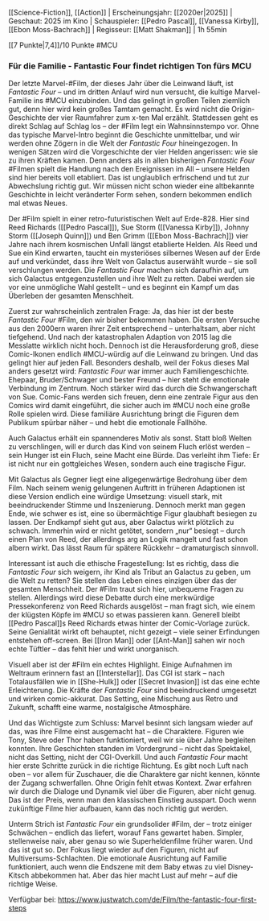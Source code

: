 [[Science-Fiction]], [[Action]] | Erscheinungsjahr: [[2020er|2025]] | Geschaut: 2025 im Kino | Schauspieler: [[Pedro Pascal]], [[Vanessa Kirby]], [[Ebon Moss-Bachrach]] | Regisseur: [[Matt Shakman]] | 1h 55min

[[7 Punkte|7,4]]/10 Punkte #MCU 


### Für die Familie - Fantastic Four findet richtigen Ton fürs MCU

Der letzte Marvel-#Film, der dieses Jahr über die Leinwand läuft, ist _Fantastic Four_ – und im dritten Anlauf wird nun versucht, die kultige Marvel-Familie ins #MCU einzubinden. Und das gelingt in großen Teilen ziemlich gut, denn hier wird kein großes Tamtam gemacht. Es wird nicht die Origin-Geschichte der vier Raumfahrer zum x-ten Mal erzählt. Stattdessen geht es direkt Schlag auf Schlag los – der #Film legt ein Wahnsinnstempo vor. Ohne das typische Marvel-Intro beginnt die Geschichte unmittelbar, und wir werden ohne Zögern in die Welt der _Fantastic Four_ hineingezogen. In wenigen Sätzen wird die Vorgeschichte der vier Helden angerissen: wie sie zu ihren Kräften kamen. Denn anders als in allen bisherigen _Fantastic Four_ #Filmen spielt die Handlung nach den Ereignissen im All – unsere Helden sind hier bereits voll etabliert. Das ist unglaublich erfrischend und tut zur Abwechslung richtig gut. Wir müssen nicht schon wieder eine altbekannte Geschichte in leicht veränderter Form sehen, sondern bekommen endlich mal etwas Neues.

Der #Film spielt in einer retro-futuristischen Welt auf Erde-828. Hier sind Reed Richards ([[Pedro Pascal]]), Sue Storm ([[Vanessa Kirby]]), Johnny Storm ([[Joseph Quinn]]) und Ben Grimm ([[Ebon Moss-Bachrach]]) vier Jahre nach ihrem kosmischen Unfall längst etablierte Helden. Als Reed und Sue ein Kind erwarten, taucht ein mysteriöses silbernes Wesen auf der Erde auf und verkündet, dass ihre Welt von Galactus auserwählt wurde – sie soll verschlungen werden. Die _Fantastic Four_ machen sich daraufhin auf, um sich Galactus entgegenzustellen und ihre Welt zu retten. Dabei werden sie vor eine unmögliche Wahl gestellt – und es beginnt ein Kampf um das Überleben der gesamten Menschheit.

Zuerst zur wahrscheinlich zentralen Frage: Ja, das hier ist der beste _Fantastic Four_ #Film, den wir bisher bekommen haben. Die ersten Versuche aus den 2000ern waren ihrer Zeit entsprechend – unterhaltsam, aber nicht tiefgehend. Und nach der katastrophalen Adaption von 2015 lag die Messlatte wirklich nicht hoch. Dennoch ist die Herausforderung groß, diese Comic-Ikonen endlich #MCU-würdig auf die Leinwand zu bringen. Und das gelingt hier auf jeden Fall. Besonders deshalb, weil der Fokus dieses Mal anders gesetzt wird: _Fantastic Four_ war immer auch Familiengeschichte. Ehepaar, Bruder/Schwager und bester Freund – hier steht die emotionale Verbindung im Zentrum. Noch stärker wird das durch die Schwangerschaft von Sue. Comic-Fans werden sich freuen, denn eine zentrale Figur aus den Comics wird damit eingeführt, die sicher auch im #MCU noch eine große Rolle spielen wird. Diese familiäre Ausrichtung bringt die Figuren dem Publikum spürbar näher – und hebt die emotionale Fallhöhe.

Auch Galactus erhält ein spannenderes Motiv als sonst. Statt bloß Welten zu verschlingen, will er durch das Kind von seinem Fluch erlöst werden – sein Hunger ist ein Fluch, seine Macht eine Bürde. Das verleiht ihm Tiefe: Er ist nicht nur ein gottgleiches Wesen, sondern auch eine tragische Figur.

Mit Galactus als Gegner liegt eine allgegenwärtige Bedrohung über dem Film. Nach seinem wenig gelungenen Auftritt in früheren Adaptionen ist diese Version endlich eine würdige Umsetzung: visuell stark, mit beeindruckender Stimme und Inszenierung. Dennoch merkt man gegen Ende, wie schwer es ist, eine so übermächtige Figur glaubhaft besiegen zu lassen. Der Endkampf sieht gut aus, aber Galactus wirkt plötzlich zu schwach. Immerhin wird er nicht getötet, sondern „nur“ besiegt – durch einen Plan von Reed, der allerdings arg an Logik mangelt und fast schon albern wirkt. Das lässt Raum für spätere Rückkehr – dramaturgisch sinnvoll.

Interessant ist auch die ethische Fragestellung: Ist es richtig, dass die _Fantastic Four_ sich weigern, ihr Kind als Tribut an Galactus zu geben, um die Welt zu retten? Sie stellen das Leben eines einzigen über das der gesamten Menschheit. Der #Film traut sich hier, unbequeme Fragen zu stellen. Allerdings wird diese Debatte durch eine merkwürdige Pressekonferenz von Reed Richards ausgelöst – man fragt sich, wie einem der klügsten Köpfe im #MCU so etwas passieren kann. Generell bleibt [[Pedro Pascal]]s Reed Richards etwas hinter der Comic-Vorlage zurück. Seine Genialität wirkt oft behauptet, nicht gezeigt – viele seiner Erfindungen entstehen off-screen. Bei [[Iron Man]] oder [[Ant-Man]] sahen wir noch echte Tüftler – das fehlt hier und wirkt unorganisch.

Visuell aber ist der #Film ein echtes Highlight. Einige Aufnahmen im Weltraum erinnern fast an [[Interstellar]]. Das CGI ist stark – nach Totalausfällen wie in [[She-Hulk]] oder [[Secret Invasion]] ist das eine echte Erleichterung. Die Kräfte der _Fantastic Four_ sind beeindruckend umgesetzt und wirken comic-akkurat. Das Setting, eine Mischung aus Retro und Zukunft, schafft eine warme, nostalgische Atmosphäre.

Und das Wichtigste zum Schluss: Marvel besinnt sich langsam wieder auf das, was ihre Filme einst ausgemacht hat – die Charaktere. Figuren wie Tony, Steve oder Thor haben funktioniert, weil wir sie über Jahre begleiten konnten. Ihre Geschichten standen im Vordergrund – nicht das Spektakel, nicht das Setting, nicht der CGI-Overkill. Und auch _Fantastic Four_ macht hier erste Schritte zurück in die richtige Richtung. Es gibt noch Luft nach oben – vor allem für Zuschauer, die die Charaktere gar nicht kennen, könnte der Zugang schwerfallen. Ohne Origin fehlt etwas Kontext. Zwar erfahren wir durch die Dialoge und Dynamik viel über die Figuren, aber nicht genug. Das ist der Preis, wenn man den klassischen Einstieg ausspart. Doch wenn zukünftige Filme hier aufbauen, kann das noch richtig gut werden.

Unterm Strich ist _Fantastic Four_ ein grundsolider #Film, der – trotz einiger Schwächen – endlich das liefert, worauf Fans gewartet haben. Simpler, stellenweise naiv, aber genau so wie Superheldenfilme früher waren. Und das ist gut so. Der Fokus liegt wieder auf den Figuren, nicht auf Multiversums-Schlachten. Die emotionale Ausrichtung auf Familie funktioniert, auch wenn die Endszene mit dem Baby etwas zu viel Disney-Kitsch abbekommen hat. Aber das hier macht Lust auf mehr – auf die richtige Weise.


Verfügbar bei: https://www.justwatch.com/de/Film/the-fantastic-four-first-steps